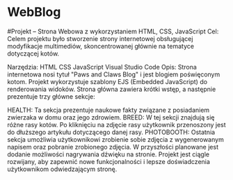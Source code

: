 # WebBlog
#Projekt – Strona Webowa z wykorzystaniem HTML, CSS, JavaScript
Cel:
Celem projektu było stworzenie strony internetowej obsługującej modyfikacje multimediów, skoncentrowanej głównie na tematyce dotyczącej kotów.

Narzędzia:
HTML
CSS
JavaScript
Visual Studio Code
Opis:
Strona internetowa nosi tytuł "Paws and Claws Blog" i jest blogiem poświęconym kotom. Projekt wykorzystuje szablony EJS (Embedded JavaScript) do renderowania widoków. Strona główna zawiera krótki wstęp, a następnie prezentuje trzy główne sekcje:

HEALTH: Ta sekcja prezentuje naukowe fakty związane z posiadaniem zwierzaka w domu oraz jego zdrowiem.
BREED: W tej sekcji znajdują się różne rasy kotów. Po kliknięciu na zdjęcie rasy użytkownik przenoszony jest do dłuższego artykułu dotyczącego danej rasy.
PHOTOBOOTH: Ostatnia sekcja umożliwia użytkownikowi zrobienie sobie zdjęcia z wygenerowanym napisem oraz pobranie zrobionego zdjęcia. W przyszłości planowane jest dodanie możliwości nagrywania dźwięku na stronie.
Projekt jest ciągle rozwijany, aby zapewnić nowe funkcjonalności i lepsze doświadczenia użytkownikom odwiedzającym stronę.
